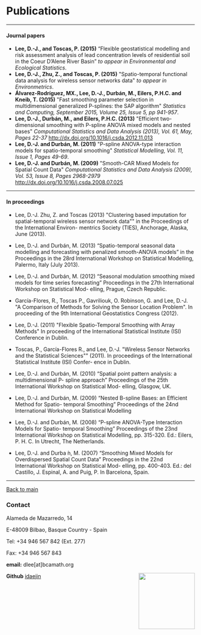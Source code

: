 # **Publications**

----------------------------

#### Journal papers


*    **Lee, D.-J., and Toscas, P. (2015)** “Flexible geostatistical modelling and risk assessment analysis of lead concentration levels of residential soil in the Coeur D’Alene River Basin” *to appear in Environmental and Ecological Statistics*.
*    **Lee, D.-J., Zhu, Z., and Toscas, P. (2015)** "Spatio-temporal functional data analysis for wireless sensor networks data" *to appear in Environmetrics*.
*    **Álvarez-Rodríguez, MX., Lee, D.-J., Durbán, M., Eilers, P.H.C. and Kneib, T. (2015)** "Fast smoothing parameter selection in multidimensional generalized P-splines: the SAP algorithm" *Statistics and Computing, September 2015, Volume 25, Issue 5, pp 941-957*.
*    **Lee, D.-J., Durbán, M., and Eilers, P.H.C. (2013)** "Efficient two-dimensional smoothing with P-spline ANOVA mixed models and nested bases" *Computational Statistics and Data Analysis (2013), Vol. 61, May, Pages 22-37* http://dx.doi.org/10.1016/j.csda.2012.11.013
*    **Lee, D.-J. and Durbán, M. (2011)** "P-spline ANOVA-type interaction models for spatio-temporal smoothing" *Statistical Modelling, Vol. 11, Issue 1, Pages 49-69*.
*    **Lee, D.-J. and Durbán, M. (2009)** "Smooth-CAR Mixed Models for Spatial Count Data" *Computational Statistics and Data Analysis (2009), Vol. 53, Issue 8, Pages 2968-2979* http://dx.doi.org/10.1016/j.csda.2008.07.025
    

----------------------------

#### In proceedings

* Lee, D.-J. Zhu, Z. and Toscas (2013) "Clustering based imputation for spatial-temporal wireless sensor network data"" in the Proceedings of the International Environ- mentrics Society (TIES), Anchorage, Alaska, June (2013).

* Lee, D.-J. and Durbán, M. (2013) “Spatio-temporal seasonal data modelling and forecasting with penalized smooth-ANOVA models” in the Proceedings in the 28rd International Workshop on Statistical Modelling, Palermo, Italy (July 2013).

* Lee, D.-J. and Durbán, M. (2012) “Seasonal modulation smoothing mixed models for time series forecasting” Proceedings in the 27th International Workshop on Statistical Mod- elling, Prague, Czech Republic.

* García-Flores, R., Toscas P., Gavriliouk, O. Robinson, G. and Lee, D.-J. "A Comparison of Methods for Solving the Sensor Location Problem". In proceeding of the 9th International Geostatistics Congress (2012).

* Lee, D.-J. (2011) "Flexible Spatio-Temporal Smoothing with Array Methods" In proceeding of the International Statistical Institute (ISI) Conference in Dublin.

* Toscas, P., García-Flores R., and Lee, D.-J. "Wireless Sensor Networks and the Statistical Sciences"" (2011). In proceedings of the International Statistical Institute (ISI) Confer- ence in Dublin.

* Lee, D.-J. and Durbán, M. (2010) “Spatial point pattern analysis: a multidimensional P- spline approach” Proceedings of the 25th International Workshop on Statistical Mod- elling, Glasgow, UK.

* Lee, D.-J. and Durbán, M. (2009) “Nested B-spline Bases: an Efficient Method for Spatio- temporal Smoothing” Proceedings of the 24nd International Workshop on Statistical Modelling

* Lee, D.-J. and Durbán, M. (2008) “P-spline ANOVA-Type Interaction Models for Spatio- temporal Smoothing” Proceedings of the 23nd International Workshop on Statistical Modelling, pp. 315-320. Ed.: Eilers, P. H. C. In Utrecht, The Netherlands.

* Lee, D.-J. and Durba ́n, M. (2007) “Smoothing Mixed Models for Overdispersed Spatial Count Data” Proceedings in the 22nd International Workshop on Statistical Mod- elling, pp. 400-403. Ed.: del Castillo, J. Espinal, A. and Puig, P. In Barcelona, Spain.






------------------------------------      
[Back to main](http://idaejin.github.io/)

### Contact

Alameda de Mazarredo, 14

E-48009 Bilbao, Basque Country - Spain

Tel: +34 946 567 842 (Ext. 277)

Fax: +34 946 567 843

**email:** dlee[at]bcamath.org

**Github** [idaejin](https://github.com/idaejin/)
<img src="http://www.bcamath.org/public_images/logo_bcam.jpg" style="width: 150px;" align="right">
